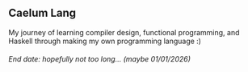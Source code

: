 ## Caelum Lang

My journey of learning compiler design, functional programming, and Haskell through making my own programming language :)

###### End date: hopefully not too long... (maybe 01/01/2026)
